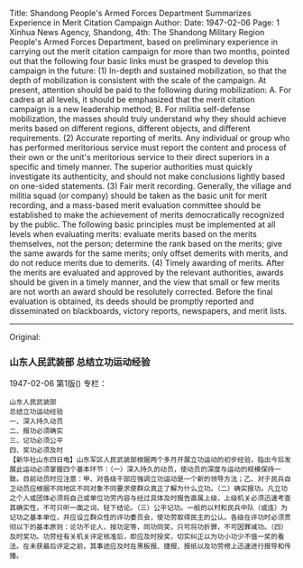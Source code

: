 Title: Shandong People's Armed Forces Department Summarizes Experience in Merit Citation Campaign
Author:
Date: 1947-02-06
Page: 1
Xinhua News Agency, Shandong, 4th: The Shandong Military Region People's Armed Forces Department, based on preliminary experience in carrying out the merit citation campaign for more than two months, pointed out that the following four basic links must be grasped to develop this campaign in the future: (1) In-depth and sustained mobilization, so that the depth of mobilization is consistent with the scale of the campaign. At present, attention should be paid to the following during mobilization: A. For cadres at all levels, it should be emphasized that the merit citation campaign is a new leadership method; B. For militia self-defense mobilization, the masses should truly understand why they should achieve merits based on different regions, different objects, and different requirements. (2) Accurate reporting of merits. Any individual or group who has performed meritorious service must report the content and process of their own or the unit's meritorious service to their direct superiors in a specific and timely manner. The superior authorities must quickly investigate its authenticity, and should not make conclusions lightly based on one-sided statements. (3) Fair merit recording. Generally, the village and militia squad (or company) should be taken as the basic unit for merit recording, and a mass-based merit evaluation committee should be established to make the achievement of merits democratically recognized by the public. The following basic principles must be implemented at all levels when evaluating merits: evaluate merits based on the merits themselves, not the person; determine the rank based on the merits; give the same awards for the same merits; only offset demerits with merits, and do not reduce merits due to demerits. (4) Timely awarding of merits. After the merits are evaluated and approved by the relevant authorities, awards should be given in a timely manner, and the view that small or few merits are not worth an award should be resolutely corrected. Before the final evaluation is obtained, its deeds should be promptly reported and disseminated on blackboards, victory reports, newspapers, and merit lists.



<hr /> 

Original: 


### 山东人民武装部  总结立功运动经验

1947-02-06
第1版()
专栏：

    山东人民武装部
    总结立功运动经验
    一、深入持久动员
    二、报功必须确实
    三、记功必须公平
    四、奖功必须及时          
    【新华社山东四日电】山东军区人民武装部根据两个多月开展立功运动的初步经验，指出今后发展此运动必须掌握四个基本环节：（一）深入持久的动员，使动员的深度与运动的规模保持一致。目前动员时应注意：甲、对各级干部应强调立功运动是一个新的领导方法；乙、对于民兵自卫动员应根据不同地区不同对象不同要求使群众真正了解为什么立功。（二）确实报功。凡立功之个人或团体必须将自己或单位功劳内容与经过具体及时报告直属上级，上级机关必须迅速考查其确实性，不可只听一面之词，轻下结论。（三）公平记功。一般的以村和民兵中队（或连）为记功之基本单位，并应设立群众性的评功委员会，使功劳取得民主的公认。各级在评功时必须贯彻以下的基本原则：论功不论人，按功定等，同功同奖，只可将功折罪，不可因罪减功。（四）及时奖功。功劳经有关机关评定核准后，即应及时授奖，切实纠正以为功小功少不值一奖的看法。在未获最后评定之前，其事迹应及时在黑板报、捷报、报纸以及功劳榜上迅速进行报导和传播。
